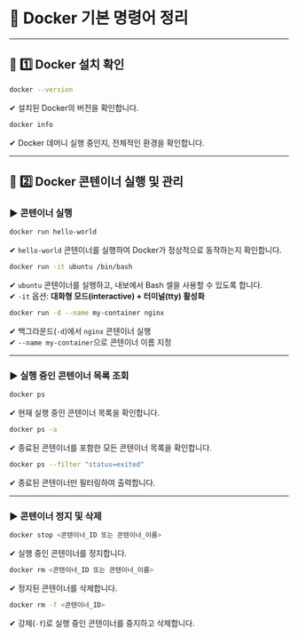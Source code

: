 # 🐳 Docker 기본 명령어 정리

---

## 👐 1️⃣ Docker 설치 확인

```bash
docker --version
```

✔ 설치된 Docker의 버전을 확인합니다.

```bash
docker info
```

✔ Docker 데머니 실행 중인지, 전체적인 환경을 확인합니다.

---

## 📀 2️⃣ Docker 콘텐이너 실행 및 관리

### ▶ **콘텐이너 실행**

```bash
docker run hello-world
```

✔ `hello-world` 콘텐이너를 실행하여 Docker가 정상적으로 동작하는지 확인합니다.

```bash
docker run -it ubuntu /bin/bash
```

✔ `ubuntu` 콘텐이너를 실행하고, 내보에서 Bash 셀을 사용할 수 있도록 합니다.  
✔ `-it` 옵션: **대화형 모드(interactive) + 터미널(tty) 활성화**

```bash
docker run -d --name my-container nginx
```

✔ 백그라운드(`-d`)에서 `nginx` 콘텐이너 실행  
✔ `--name my-container`으로 콘텐이너 이름 지정

---

### ▶ **실행 중인 콘텐이너 목록 조회**

```bash
docker ps
```

✔ 현재 실행 중인 콘텐이너 목록을 확인합니다.

```bash
docker ps -a
```

✔ 종료된 콘텐이너를 포함한 모든 콘텐이너 목록을 확인합니다.

```bash
docker ps --filter "status=exited"
```

✔ 종료된 콘텐이너만 필터링하여 출력합니다.

---

### ▶ **콘텐이너 정지 및 삭제**

```bash
docker stop <콘텐이너_ID 또는 콘텐이너_이름>
```

✔ 실행 중인 콘텐이너를 정지합니다.

```bash
docker rm <콘텐이너_ID 또는 콘텐이너_이름>
```

✔ 정지된 콘텐이너를 삭제합니다.

```bash
docker rm -f <콘텐이너_ID>
```

✔ 강제(`-f`)로 실행 중인 콘텐이너를 중지하고 삭제합니다.
